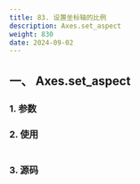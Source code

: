 ```yaml
---
title: 83. 设置坐标轴的比例
description: Axes.set_aspect
weight: 830
date: 2024-09-02
---
```

<style>
th, td {
  border: 1px solid rgb(190, 190, 190);
}
</style>


## 一、 Axes.set_aspect


### 1. 参数




### 2. 使用



```python


```


### 3. 源码
```python

```





